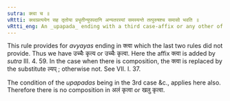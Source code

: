```yaml
---
sutra: क्त्वा च ॥    
vRtti: क्त्वाप्रत्ययेन सह तृतोया प्रभॄतीन्युपपदानि अन्यतरस्यां समस्यन्ते तत्पुरुषश्च समासो भवति ॥ 
vRtti_eng: An _upapada_ ending with a third case-affix or any other of the remaining four cases, is optionally compounded with a word ending with the affix _ktva_; and the compound is _Tat-purusha_. 
---
```

This rule provides for _avyayas_ ending in क्त्वा which the last two rules did not provide. Thus we have उच्चैः कृत्य or उच्चैः कृत्वा. Here the affix क्त्वा is added by _sutra_ III. 4. 59. In the case when there is composition, the क्त्वा is replaced by the substitute ल्यप्  ; otherwise not. See VII. I. 37. 

The condition of the _upapadas_ being in the 3rd case &c., applies here also. Therefore there is no composition in अलं कृत्वा or खलु कृत्वा. 

